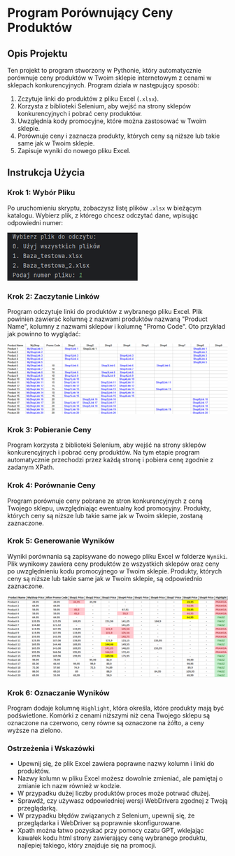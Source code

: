 # Program Porównujący Ceny Produktów

## Opis Projektu

Ten projekt to program stworzony w Pythonie, który automatycznie porównuje ceny produktów w Twoim sklepie internetowym z cenami w sklepach konkurencyjnych. Program działa w następujący sposób:
1. Zczytuje linki do produktów z pliku Excel (`.xlsx`).
2. Korzysta z biblioteki Selenium, aby wejść na strony sklepów konkurencyjnych i pobrać ceny produktów.
3. Uwzględnia kody promocyjne, które można zastosować w Twoim sklepie.
4. Porównuje ceny i zaznacza produkty, których ceny są niższe lub takie same jak w Twoim sklepie.
5. Zapisuje wyniki do nowego pliku Excel.

## Instrukcja Użycia

### Krok 1: Wybór Pliku

Po uruchomieniu skryptu, zobaczysz listę plików `.xlsx` w bieżącym katalogu. Wybierz plik, z którego chcesz odczytać dane, wpisując odpowiedni numer:

![Wybór Pliku](screenshots/wybor_pliku.png)

### Krok 2: Zaczytanie Linków

Program odczytuje linki do produktów z wybranego pliku Excel. Plik powinien zawierać kolumnę z nazwami produktów nazwaną "Product Name", kolumny z nazwami sklepów i kolumnę "Promo Code". Oto przykład jak powinno to wyglądać:

![Baza Linków](screenshots/baza_linkow.png)

### Krok 3: Pobieranie Ceny

Program korzysta z biblioteki Selenium, aby wejść na strony sklepów konkurencyjnych i pobrać ceny produktów. Na tym etapie program automatycznie przechodzi przez każdą stronę i pobiera cenę zgodnie z zadanym XPath.

### Krok 4: Porównanie Ceny

Program porównuje ceny pobrane ze stron konkurencyjnych z ceną Twojego sklepu, uwzględniając ewentualny kod promocyjny. Produkty, których ceny są niższe lub takie same jak w Twoim sklepie, zostaną zaznaczone.

### Krok 5: Generowanie Wyników

Wyniki porównania są zapisywane do nowego pliku Excel w folderze `Wyniki`. Plik wynikowy zawiera ceny produktów ze wszystkich sklepów oraz ceny po uwzględnieniu kodu promocyjnego w Twoim sklepie. Produkty, których ceny są niższe lub takie same jak w Twoim sklepie, są odpowiednio zaznaczone.

![Wyniki](screenshots/wyniki.png)

### Krok 6: Oznaczanie Wyników

Program dodaje kolumnę `Highlight`, która określa, które produkty mają być podświetlone. Komórki z cenami niższymi niż cena Twojego sklepu są oznaczone na czerwono, ceny równe są oznaczone na żółto, a ceny wyższe na zielono.

### Ostrzeżenia i Wskazówki

- Upewnij się, że plik Excel zawiera poprawne nazwy kolumn i linki do produktów.
- Nazwy kolumn w pliku Excel możesz dowolnie zmieniać, ale pamiętaj o zmianie ich nazw również w kodzie.
- W przypadku dużej liczby produktów proces może potrwać dłużej.
- Sprawdź, czy używasz odpowiedniej wersji WebDrivera zgodnej z Twoją przeglądarką.
- W przypadku błędów związanych z Selenium, upewnij się, że przeglądarka i WebDriver są poprawnie skonfigurowane.
- Xpath można łatwo pozyskać przy pomocy czatu GPT, wklejając kawałek kodu html strony zawierający cenę wybranego produktu, najlepiej takiego, który znajduje się na promocji.

